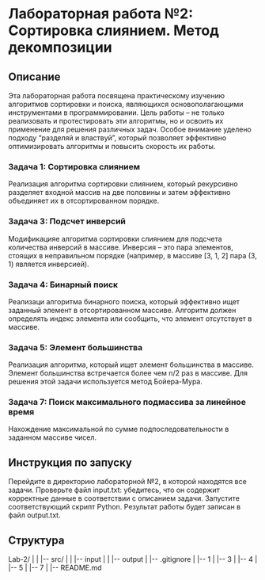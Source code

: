 # Лабораторная работа №2: Сортировка слиянием. Метод декомпозиции

## Описание
Эта лабораторная работа посвящена практическому изучению алгоритмов сортировки и поиска, являющихся основополагающими инструментами в программировании. Цель работы – не только реализовать и протестировать эти алгоритмы, но и освоить их применение для решения различных задач. Особое внимание уделено подходу “разделяй и властвуй”, который позволяет эффективно оптимизировать алгоритмы и повысить скорость их работы.

### Задача 1: Сортировка слиянием
Реализация алгоритма сортировки слиянием, который рекурсивно разделяет входной массив на две половины и затем эффективно объединяет их в отсортированном порядке.

### Задача 3: Подсчет инверсий
Модификацияе алгоритма сортировки слиянием для подсчета количества инверсий в массиве. Инверсия – это пара элементов, стоящих в неправильном порядке (например, в массиве [3, 1, 2] пара (3, 1) является инверсией).

### Задача 4: Бинарный поиск
Реализаци алгоритма бинарного поиска, который эффективно ищет заданный элемент в отсортированном массиве. Алгоритм должен определять индекс элемента или сообщить, что элемент отсутствует в массиве.

### Задача 5: Элемент большинства
Реализация алгоритма, который ищет элемент большинства в массиве. Элемент большинства встречается более чем n/2 раз в массиве. Для решения этой задачи используется метод Бойера-Мура.

### Задача 7: Поиск максимального подмассива за линейное время
Нахождение максимальной по сумме подпоследовательности в заданном массиве чисел.

## Инструкция по запуску
Перейдите в директорию лабораторной №2, в которой находятся все задачи.
Проверьте файл input.txt: убедитесь, что он содержит корректные данные в соответствии с описанием задачи.
Запустите соответствующий скрипт Python.
Результат работы будет записан в файл output.txt.

## Структура
Lab-2/
|
|   |-- src/
|   |   |-- input
|   |   |-- output
|   |-- .gitignore
|   |-- 1
|   |-- 3
|   |-- 4
|   |-- 5
|   |-- 7
|   |-- README.md

